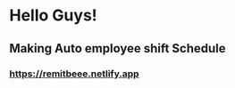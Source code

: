 # Hello Guys!
## Making Auto employee shift Schedule 
<a href="https://remitbeee.netlify.app/" target="_blank"><h3>https://remitbeee.netlify.app<h3/><a/>
